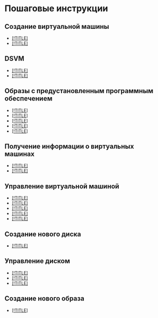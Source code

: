 # Пошаговые инструкции

## Создание виртуальной машины

- [[!TITLE]](vm-create/create-linux-vm.md)
- [[!TITLE]](vm-create/create-windows-vm.md)

## DSVM

- [[!TITLE]](dsvm/index.md)
- [[!TITLE]](dsvm/quickstart.md)

## Образы с предустановленным программным обеспечением

- [[!TITLE]](images-with-pre-installed-software/create.md)
- [[!TITLE]](images-with-pre-installed-software/setup.md)
- [[!TITLE]](images-with-pre-installed-software/operate.md)
- [[!TITLE]](../solutions/web/lamp-lemp.md)
- [[!TITLE]](images-with-pre-installed-software/get-list.md)

## Получение информации о виртуальных машинах

- [[!TITLE]](vm-info/get-info.md)
- [[!TITLE]](vm-info/get-serial-port-output.md)

## Управление виртуальной машиной

- [[!TITLE]](vm-control/vm-connect-ssh.md)
- [[!TITLE]](vm-control/vm-connect-rdp.md)
- [[!TITLE]](vm-control/vm-stop-and-start.md)
- [[!TITLE]](vm-control/vm-update.md)
- [[!TITLE]](vm-control/vm-delete.md)

## Создание нового диска

- [[!TITLE]](disk-create/empty.md)

## Управление диском

- [[!TITLE]](disk-control/create-snapshot.md)
- [[!TITLE]](disk-control/delete.md)
- [[!TITLE]](snapshot-control/delete.md)

## Создание нового образа

- [[!TITLE]](image-create/upload.md)
